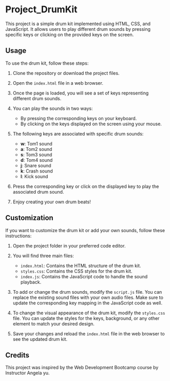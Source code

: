 # Project_DrumKit


This project is a simple drum kit implemented using HTML, CSS, and JavaScript. It allows users to play different drum sounds by pressing specific keys or clicking on the provided keys on the screen.

## Usage

To use the drum kit, follow these steps:

1. Clone the repository or download the project files.

2. Open the `index.html` file in a web browser.

3. Once the page is loaded, you will see a set of keys representing different drum sounds.

4. You can play the sounds in two ways:
   - By pressing the corresponding keys on your keyboard.
   - By clicking on the keys displayed on the screen using your mouse.

5. The following keys are associated with specific drum sounds:

   - **w**: Tom1 sound
   - **a**: Tom2 sound
   - **s**: Tom3 sound
   - **d**: Tom4 sound
   - **j**: Snare sound
   - **k**: Crash sound
   - **l**: Kick sound

6. Press the corresponding key or click on the displayed key to play the associated drum sound.

7. Enjoy creating your own drum beats!

## Customization

If you want to customize the drum kit or add your own sounds, follow these instructions:

1. Open the project folder in your preferred code editor.

2. You will find three main files:
   - `index.html`: Contains the HTML structure of the drum kit.
   - `styles.css`: Contains the CSS styles for the drum kit.
   - `index.js`: Contains the JavaScript code to handle the sound playback.

3. To add or change the drum sounds, modify the `script.js` file. You can replace the existing sound files with your own audio files. Make sure to update the corresponding key mapping in the JavaScript code as well.

4. To change the visual appearance of the drum kit, modify the `styles.css` file. You can update the styles for the keys, background, or any other element to match your desired design.

5. Save your changes and reload the `index.html` file in the web browser to see the updated drum kit.

## Credits
This project was inspired by the Web Development Bootcamp course by Instructor Angela yu.
